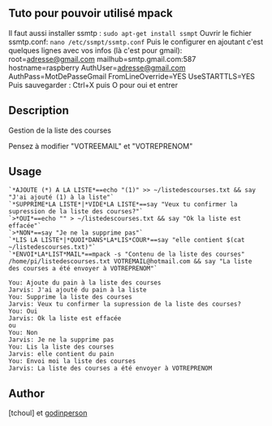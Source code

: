 <!---
IMPORTANT
=========
This README.md is displayed in the WebStore as well as within Jarvis app
Please do not change the structure of this file
Fill-in Description, Usage & Author sections
Make sure to rename the [en] folder into the language code your plugin is written in (ex: fr, es, de, it...)
For multi-language plugin:
- clone the language directory and translate commands/functions.sh
- optionally write the Description / Usage sections in several languages
-->
## Tuto pour pouvoir utilisé mpack
Il faut aussi installer ssmtp :
`sudo apt-get install ssmpt`
Ouvrir le fichier ssmtp.conf:
`nano /etc/ssmpt/ssmtp.conf`
Puis le configurer en ajoutant c'est quelques lignes avec vos infos (là c'est pour gmail):
root=adresse@gmail.com
mailhub=smtp.gmail.com:587
hostname=raspberry
AuthUser=adresse@gmail.com
AuthPass=MotDePasseGmail
FromLineOverride=YES
UseSTARTTLS=YES
Puis sauvegarder : Ctrl+X puis O pour oui et entrer

## Description
Gestion de la liste des courses

Pensez à modifier "VOTREEMAIL" et "VOTREPRENOM"

## Usage
```
`*AJOUTE (*) A LA LISTE*==echo "(1)" >> ~/listedescourses.txt && say "J'ai ajouté (1) à la liste"`
`*SUPPRIME*LA LISTE*|*VIDE*LA LISTE*==say "Veux tu confirmer la supression de la liste des courses?"`
`>*OUI*==echo "" > ~/listedescourses.txt && say "Ok la liste est effacée"`
`>*NON*==say "Je ne la supprime pas"`
`*LIS LA LISTE*|*QUOI*DANS*LA*LIS*COUR*==say "elle contient $(cat ~/listedescourses.txt)"`
`*ENVOI*LA*LIST*MAIL*==mpack -s "Contenu de la liste des courses" /home/pi/listedescourses.txt VOTREMAIL@hotmail.com && say "La liste des courses a été envoyer à VOTREPRENOM"`

You: Ajoute du pain à la liste des courses
Jarvis: J'ai ajouté du pain à la liste
You: Supprime la liste des courses
Jarvis: Veux tu confirmer la supression de la liste des courses?
You: Oui
Jarvis: Ok la liste est effacée
ou
You: Non
Jarvis: Je ne la supprime pas
You: Lis la liste des courses
Jarvis: elle contient du pain
You: Envoi moi la liste des courses
Jarvis: La liste des courses a été envoyer à VOTREPRENOM
```

## Author
[tchoul] et [godinperson](https://github.com/tchoul)
